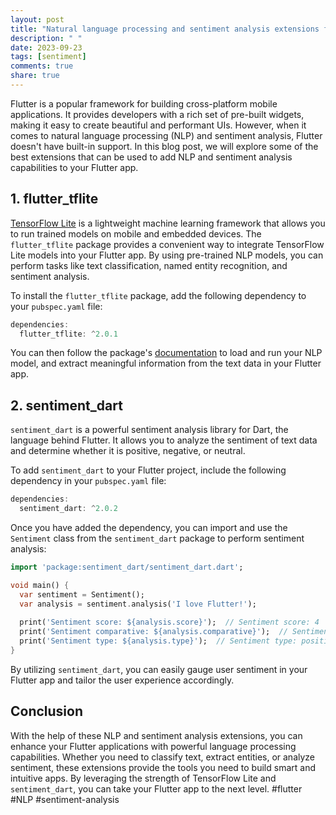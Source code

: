 ```yaml
---
layout: post
title: "Natural language processing and sentiment analysis extensions for Flutter"
description: " "
date: 2023-09-23
tags: [sentiment]
comments: true
share: true
---
```


Flutter is a popular framework for building cross-platform mobile applications. It provides developers with a rich set of pre-built widgets, making it easy to create beautiful and performant UIs. However, when it comes to natural language processing (NLP) and sentiment analysis, Flutter doesn't have built-in support. In this blog post, we will explore some of the best extensions that can be used to add NLP and sentiment analysis capabilities to your Flutter app.

## 1. **flutter_tflite**

[TensorFlow Lite](https://www.tensorflow.org/lite) is a lightweight machine learning framework that allows you to run trained models on mobile and embedded devices. The `flutter_tflite` package provides a convenient way to integrate TensorFlow Lite models into your Flutter app. By using pre-trained NLP models, you can perform tasks like text classification, named entity recognition, and sentiment analysis. 

To install the `flutter_tflite` package, add the following dependency to your `pubspec.yaml` file:

```dart
dependencies:
  flutter_tflite: ^2.0.1
```

You can then follow the package's [documentation](https://pub.dev/packages/flutter_tflite) to load and run your NLP model, and extract meaningful information from the text data in your Flutter app.

## 2. **sentiment_dart**

`sentiment_dart` is a powerful sentiment analysis library for Dart, the language behind Flutter. It allows you to analyze the sentiment of text data and determine whether it is positive, negative, or neutral. 

To add `sentiment_dart` to your Flutter project, include the following dependency in your `pubspec.yaml` file:

```dart
dependencies:
  sentiment_dart: ^2.0.2
```

Once you have added the dependency, you can import and use the `Sentiment` class from the `sentiment_dart` package to perform sentiment analysis:

```dart
import 'package:sentiment_dart/sentiment_dart.dart';

void main() {
  var sentiment = Sentiment();
  var analysis = sentiment.analysis('I love Flutter!');
  
  print('Sentiment score: ${analysis.score}');  // Sentiment score: 4
  print('Sentiment comparative: ${analysis.comparative}');  // Sentiment comparative: 1
  print('Sentiment type: ${analysis.type}');  // Sentiment type: positive
}
```

By utilizing `sentiment_dart`, you can easily gauge user sentiment in your Flutter app and tailor the user experience accordingly.

## Conclusion

With the help of these NLP and sentiment analysis extensions, you can enhance your Flutter applications with powerful language processing capabilities. Whether you need to classify text, extract entities, or analyze sentiment, these extensions provide the tools you need to build smart and intuitive apps. By leveraging the strength of TensorFlow Lite and `sentiment_dart`, you can take your Flutter app to the next level. #flutter #NLP #sentiment-analysis